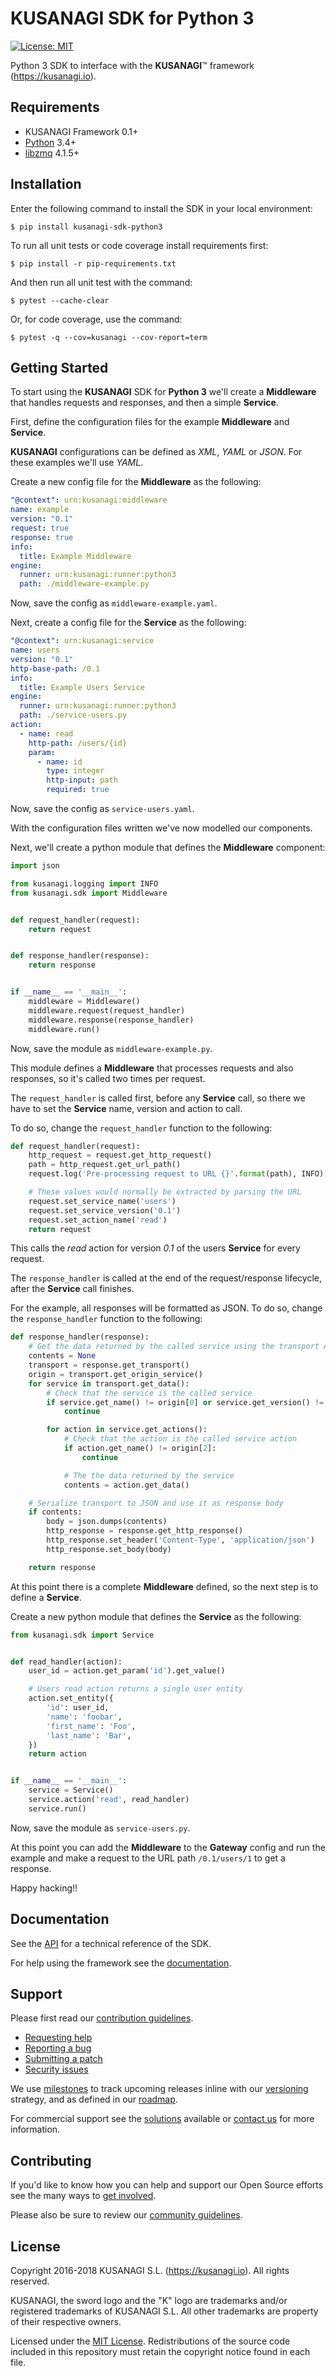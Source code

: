 KUSANAGI SDK for Python 3
=======================

[![License: MIT](https://img.shields.io/badge/License-MIT-blue.svg)](https://opensource.org/licenses/MIT)

Python 3 SDK to interface with the **KUSANAGI**™ framework (https://kusanagi.io).

Requirements
------------

* KUSANAGI Framework 0.1+
* [Python](https://www.python.org/downloads/) 3.4+
* [libzmq](http://zeromq.org/intro:get-the-software) 4.1.5+

Installation
------------

Enter the following command to install the SDK in your local environment:

```
$ pip install kusanagi-sdk-python3
```

To run all unit tests or code coverage install requirements first:

```
$ pip install -r pip-requirements.txt
```

And then run all unit test with the command:

```
$ pytest --cache-clear
```

Or, for code coverage, use the command:

```
$ pytest -q --cov=kusanagi --cov-report=term
```

Getting Started
---------------

To start using the **KUSANAGI** SDK for **Python 3** we'll create a **Middleware** that handles requests and responses, and then a simple **Service**.

First, define the configuration files for the example **Middleware** and **Service**.

**KUSANAGI** configurations can be defined as *XML*, *YAML* or *JSON*.
For these examples we'll use *YAML*.

Create a new config file for the **Middleware** as the following:

```yaml
"@context": urn:kusanagi:middleware
name: example
version: "0.1"
request: true
response: true
info:
  title: Example Middleware
engine:
  runner: urn:kusanagi:runner:python3
  path: ./middleware-example.py
```

Now, save the config as `middleware-example.yaml`.

Next, create a config file for the **Service** as the following:

```yaml
"@context": urn:kusanagi:service
name: users
version: "0.1"
http-base-path: /0.1
info:
  title: Example Users Service
engine:
  runner: urn:kusanagi:runner:python3
  path: ./service-users.py
action:
  - name: read
    http-path: /users/{id}
    param:
      - name: id
        type: integer
        http-input: path
        required: true
```

Now, save the config as `service-users.yaml`.

With the configuration files written we've now modelled our components.

Next, we'll create a python module that defines the **Middleware** component:

```python
import json

from kusanagi.logging import INFO
from kusanagi.sdk import Middleware


def request_handler(request):
    return request


def response_handler(response):
    return response


if __name__ == '__main__':
    middleware = Middleware()
    middleware.request(request_handler)
    middleware.response(response_handler)
    middleware.run()
```

Now, save the module as `middleware-example.py`.

This module defines a **Middleware** that processes requests and also responses, so it's called two times per request.

The `request_handler` is called first, before any **Service** call, so there we have to set the **Service** name, version and action to call.

To do so, change the `request_handler` function to the following:

```python
def request_handler(request):
    http_request = request.get_http_request()
    path = http_request.get_url_path()
    request.log('Pre-processing request to URL {}'.format(path), INFO)

    # These values would normally be extracted by parsing the URL
    request.set_service_name('users')
    request.set_service_version('0.1')
    request.set_action_name('read')
    return request
```

This calls the *read* action for version *0.1* of the users **Service** for every request.

The `response_handler` is called at the end of the request/response lifecycle, after the **Service** call finishes.

For the example, all responses will be formatted as JSON. To do so, change the `response_handler` function to the following:

```python
def response_handler(response):
    # Get the data returned by the called service using the transport API
    contents = None
    transport = response.get_transport()
    origin = transport.get_origin_service()
    for service in transport.get_data():
        # Check that the service is the called service
        if service.get_name() != origin[0] or service.get_version() != origin[1]:
            continue

        for action in service.get_actions():
            # Check that the action is the called service action
            if action.get_name() != origin[2]:
                continue

            # The the data returned by the service
            contents = action.get_data()

    # Serialize transport to JSON and use it as response body
    if contents:
        body = json.dumps(contents)
        http_response = response.get_http_response()
        http_response.set_header('Content-Type', 'application/json')
        http_response.set_body(body)

    return response
```

At this point there is a complete **Middleware** defined, so the next step is to define a **Service**.

Create a new python module that defines the **Service** as the following:

```python
from kusanagi.sdk import Service


def read_handler(action):
    user_id = action.get_param('id').get_value()

    # Users read action returns a single user entity
    action.set_entity({
        'id': user_id,
        'name': 'foobar',
        'first_name': 'Foo',
        'last_name': 'Bar',
    })
    return action


if __name__ == '__main__':
    service = Service()
    service.action('read', read_handler)
    service.run()
```

Now, save the module as `service-users.py`.

At this point you can add the **Middleware** to the **Gateway** config and run the example
and make a request to the URL path `/0.1/users/1` to get a response.

Happy hacking!!

Documentation
-------------

See the [API](https://kusanagi.io#kusanagi/docs/sdk) for a technical reference of the SDK.

For help using the framework see the [documentation](https://kusanagi.io#kusanagi/docs).

Support
-------

Please first read our [contribution guidelines](https://kusanagi.io#kusanagi/open-source/contributing).

* [Requesting help](https://kusanagi.io#kusanagi/open-source/help)
* [Reporting a bug](https://kusanagi.io#kusanagi/open-source/bug)
* [Submitting a patch](https://kusanagi.io#kusanagi/open-source/patch)
* [Security issues](https://kusanagi.io#kusanagi/open-source/security)

We use [milestones](https://github.com/kusanagi/kusanagi-sdk-python3/milestones) to track upcoming releases inline with our [versioning](https://kusanagi.io#kusanagi/docs/framework/versions) strategy, and as defined in our [roadmap](https://kusanagi.io#kusanagi/docs/framework/roadmap).

For commercial support see the [solutions](https://kusanagi.io/solutions) available or [contact us](https://kusanagi.io/contact) for more information.

Contributing
------------

If you'd like to know how you can help and support our Open Source efforts see the many ways to [get involved](https://kusanagi.io#kusanagi/open-source).

Please also be sure to review our [community guidelines](https://kusanagi.io#kusanagi/open-source/conduct).

License
-------

Copyright 2016-2018 KUSANAGI S.L. (https://kusanagi.io). All rights reserved.

KUSANAGI, the sword logo and the "K" logo are trademarks and/or registered trademarks of KUSANAGI S.L. All other trademarks are property of their respective owners.

Licensed under the [MIT License](https://kusanagi.io#kusanagi/open-source/license). Redistributions of the source code included in this repository must retain the copyright notice found in each file.
